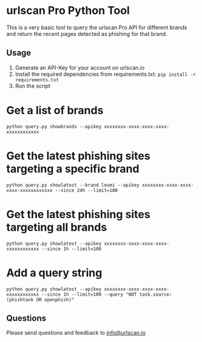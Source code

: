 urlscan Pro Python Tool
=======================

This is a very basic tool to query the urlscan Pro API for different brands and
return the recent pages detected as phishing for that brand.

Usage
-----

1. Generate an API-Key for your account on urlscan.io
2. Install the required dependencies from requirements.txt: `pip install -r requirements.txt`
3. Run the script

# Get a list of brands
`python query.py showbrands --apikey xxxxxxxx-xxxx-xxxx-xxxx-xxxxxxxxxxxx`

# Get the latest phishing sites targeting a specific brand
`python query.py showlatest --brand leumi --apikey xxxxxxxx-xxxx-xxxx-xxxx-xxxxxxxxxxxx --since 24h --limit=100`

# Get the latest phishing sites targeting all brands
`python query.py showlatest --apikey xxxxxxxx-xxxx-xxxx-xxxx-xxxxxxxxxxxx --since 1h --limit=100`

# Add a query string
`python query.py showlatest --apikey xxxxxxxx-xxxx-xxxx-xxxx-xxxxxxxxxxxx --since 1h --limit=100 --query "NOT task.source:(phishtank OR openphish)"`

Questions
---------
Please send questions and feedback to info@urlscan.io
